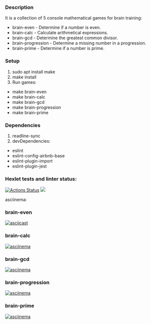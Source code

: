 ### Description
It is a collection of 5 console mathematical games for brain training:
- brain-even - Determine if a number is even.
- brain-calc - Calculate arithmetical expressions.
- brain-gcd - Determine the greatest common divisor.
- brain-progression - Determine a missing number in a progression.
- brain-prime - Determine if a number is prime.

### Setup
1. sudo apt install make
2. make install
3. Run games:
- make brain-even
- make brain-calc
- make brain-gcd
- make brain-progression
- make brain-prime

### Dependencies
1. readline-sync
2. devDependencies:
- eslint
- eslint-config-airbnb-base
- eslint-plugin-import
- eslint-plugin-jest

### Hexlet tests and linter status:
[![Actions Status](https://github.com/TonyIIO/frontend-project-44/actions/workflows/hexlet-check.yml/badge.svg)](https://github.com/TonyIIO/frontend-project-44/actions)
<a href="https://codeclimate.com/github/TonyIIO/frontend-project-44/maintainability"><img src="https://api.codeclimate.com/v1/badges/4a53756b6a3d18293538/maintainability" /></a>

asciinema:
### brain-even
[![asciicast](https://asciinema.org/a/k68ei4nxChq7prSzXocFgoP94.svg)](https://asciinema.org/a/k68ei4nxChq7prSzXocFgoP94) 
### brain-calc 
[![asciinema](https://asciinema.org/a/TIu3ecxkbBo0ceN7XY8n3sFqx.svg)](https://asciinema.org/a/TIu3ecxkbBo0ceN7XY8n3sFqx)
### brain-gcd
[![asciinema](https://asciinema.org/a/gdKDsCE3zjL1bbjetlaXLAsFX.svg)](https://asciinema.org/a/gdKDsCE3zjL1bbjetlaXLAsFX)
### brain-progression
[![asciinema](https://asciinema.org/a/gQNAzJ4fWjMQbGeeoAjuOT6K9.svg)](https://asciinema.org/a/gQNAzJ4fWjMQbGeeoAjuOT6K9)
### brain-prime
[![asciinema](https://asciinema.org/a/uHA5IAmxAuKFiZtLkjeESKQDx.svg)](https://asciinema.org/a/uHA5IAmxAuKFiZtLkjeESKQDx)